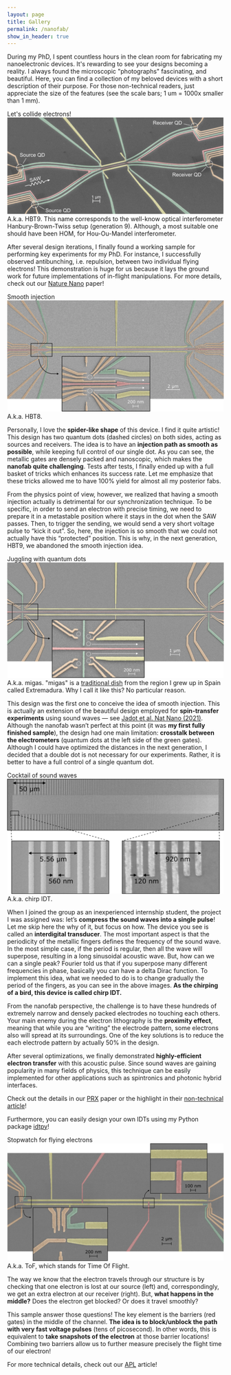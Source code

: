 ```yaml
---
layout: page
title: Gallery
permalink: /nanofab/
show_in_header: true
---
```


During my PhD, I spent countless hours in the clean room for fabricating my nanoelectronic devices.
It's rewarding to see your designs becoming a reality.
I always found the microscopic "photographs" fascinating, and beautiful.
Here, you can find a collection of my beloved devices with a short description of their purpose.
For those non-technical readers, just appreciate the size of the features (see the scale bars; 1 um = 1000x smaller than 1 mm).

<div class="main-section">Let's collide electrons!</div>
<div class="post-image">
  <img src="/assets/images/nanofab/hbt9.webp">
  <div class="image-caption">
  A.k.a. HBT9. This name corresponds to the well-know optical interferometer Hanbury-Brown-Twiss setup (generation 9). 
Although, a most suitable one should have been HOM, for Hou-Ou-Mandel interferometer.
  </div>
</div>

After several design iterations, I finally found a working sample for performing key experiments for my PhD. 
For instance, I successfully observed antibunching, i.e. repulsion, between two individual flying electrons! 
This demonstration is huge for us because it lays the ground work for future implementations of in-flight manipulations. 
For more details, check out our <a href="https://doi.org/10.1038/s41565-023-01368-5" target="_blank">Nature Nano</a> paper!

<div class="main-section">Smooth injection</div>
<div class="post-image">
  <img src="/assets/images/nanofab/hbt8.webp">
  <div class="image-caption">
  A.k.a. HBT8.
  </div>
</div>

Personally, I love the **spider-like shape** of this device. 
I find it quite artistic! This design has two quantum dots (dashed circles) on both sides, acting as sources and receivers. 
The idea is to have an **injection path as smooth as possible**, while keeping full control of our single dot. 
As you can see, the metallic gates are densely packed and nanoscopic, which makes the **nanofab quite challenging**. 
Tests after tests, I finally ended up with a full basket of tricks which enhances its success rate. 
Let me emphasize that these tricks allowed me to have 100% yield for almost all my posterior fabs.

From the physics point of view, however, we realized that having a smooth injection actually is detrimental for our synchronization technique. 
To be specific, in order to send an electron with precise timing, we need to prepare it in a metastable position where it stays in the dot when the SAW passes. 
Then, to trigger the sending, we would send a very short voltage pulse to “kick it out”. 
So, here, the injection is so smooth that we could not actually have this “protected” position. 
This is why, in the next generation, HBT9, we abandoned the smooth injection idea.


<div class="main-section">Juggling with quantum dots</div>
<div class="post-image">
  <img src="/assets/images/nanofab/migas.webp">
  <div class="image-caption">
  A.k.a. migas. "migas" is a 
  <a href="https://www.google.com/search?q=migas+extreme%C3%B1as&tbm=isch&ved=2ahUKEwiooLCU0_L7AhUGphoKHTA3A-IQ2-cCegQIABAA&oq=migas+extremenas&gs_lcp=CgNpbWcQARgBMgQIIxAnMgUIABCABDIHCAAQgAQQGFCILFjYN2CJP2gAcAB4AIABaogBlAKSAQMyLjGYAQCgAQGqAQtnd3Mtd2l6LWltZ8ABAQ&sclient=img&ei=cF6WY6ioLobMarDujJAO" target="_blank">traditional dish</a> 
  from the region I grew up in Spain called Extremadura. Why I call it like this? No particular reason.
  </div>
</div>

This design was the first one to conceive the idea of smooth injection. 
This is actually an extension of the beautiful design employed for **spin-transfer experiments** using sound waves — see <a href="https://doi.org/10.1038/s41565-020-00816-w" target="_blank">Jadot et al. Nat Nano (2021)</a>.
Although the nanofab wasn’t perfect at this point (it was **my first fully finished sample**), the design had one main limitation: **crosstalk between the electrometers** (quantum dots at the left side of the green gates). 
Although I could have optimized the distances in the next generation, I decided that a double dot is not necessary for our experiments. 
Rather, it is better to have a full control of a single quantum dot.


<div class="main-section">Cocktail of sound waves</div>
<div class="post-image">
  <img src="/assets/images/nanofab/chirpIDT.webp">
  <div class="image-caption">
  A.k.a. chirp IDT.
  </div>
</div>


When I joined the group as an inexperienced internship student, the project I was assigned was: let’s **compress the sound waves into a single pulse**! 
Let me skip here the why of it, but focus on how. 
The device you see is called an **interdigital transducer**. 
The most important aspect is that the periodicity of the metallic fingers defines the frequency of the sound wave. 
In the most simple case, if the period is regular, then all the wave will superpose, resulting in a long sinusoidal acoustic wave. 
But, how can we can a single peak? Fourier told us that if you superpose many different frequencies in phase, basically you can have a delta Dirac function. 
To implement this idea, what we needed to do is to change gradually the period of the fingers, as you can see in the above images. 
**As the chirping of a bird, this device is called chirp IDT.**

From the nanofab perspective, the challenge is to have these hundreds of extremely narrow and densely packed electrodes no touching each others. 
Your main enemy during the electron lithography is the **proximity effect**, meaning that while you are “writing” the electrode pattern, some electrons also will spread at its surroundings. 
One of the key solutions is to reduce the each electrode pattern by actually 50% in the design.

After several optimizations, we finally demonstrated **highly-efficient electron transfer** with this acoustic pulse. 
Since sound waves are gaining popularity in many fields of physics, this technique can be easily implemented for other applications such as spintronics and photonic hybrid interfaces.

Check out the details in our <a href="https://doi.org/10.1103/PhysRevX.12.031035" target="_blank">PRX</a> paper or the highlight in their <a href="https://physics.aps.org/articles/v15/132" target="_blank">non-technical article</a>!

Furthermore, you can easily design your own IDTs using my Python package <a href="https://github.com/Junliang-Wang/idtpy" target="_blank">idtpy</a>!


<div class="main-section">Stopwatch for flying electrons</div>
<div class="post-image">
  <img src="/assets/images/nanofab/tof.webp">
  <div class="image-caption">
  A.k.a. ToF, which stands for Time Of Flight.
  </div>
</div>

The way we know that the electron travels through our structure is by checking that one electron is lost at our source (left) and, correspondingly, we get an extra electron at our receiver (right). 
But, **what happens in the middle?** Does the electron get blocked? Or does it travel smoothly?

This sample answer those questions! The key element is the barriers (red gates) in the middle of the channel. 
**The idea is to block/unblock the path with very fast voltage pulses** (tens of picosecond). 
In other words, this is equivalent to **take snapshots of the electron** at those barrier locations! Combining two barriers allow us to further measure precisely the flight time of our electron!

For more technical details, check out our <a href="https://doi.org/10.1063/5.0062491" target="_blank">APL</a> article!

